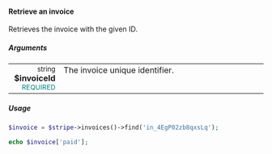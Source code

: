 #### Retrieve an invoice

Retrieves the invoice with the given ID.

##### Arguments

<table>
    <tbody>
        <tr valign="top">
            <td width="20%" style="text-align: right">
                <small>string</small> <strong>$invoiceId</strong><br />
                <small style="color: teal;">REQUIRED</small>
            </td>
            <td width="80%">
                The invoice unique identifier.
            </td>
        </tr>
    </tbody>
</table>

##### Usage

```php
$invoice = $stripe->invoices()->find('in_4EgP02zb8qxsLq');

echo $invoice['paid'];
```
